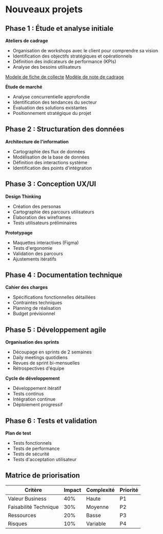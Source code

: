 # Nouveaux projets

## Phase 1 : Étude et analyse initiale

**Ateliers de cadrage**
- Organisation de workshops avec le client pour comprendre sa vision
- Identification des objectifs stratégiques et opérationnels
- Définition des indicateurs de performance (KPIs)
- Analyse des besoins utilisateurs

[Modele de fiche de collecte](workshop-client.md)
[Modèle de note de cadrage](note-cadrage.md)

**Étude de marché**
- Analyse concurrentielle approfondie
- Identification des tendances du secteur
- Évaluation des solutions existantes
- Positionnement stratégique du projet

## Phase 2 : Structuration des données

**Architecture de l'information**
- Cartographie des flux de données
- Modélisation de la base de données
- Définition des interactions système
- Identification des points d'intégration

## Phase 3 : Conception UX/UI

**Design Thinking**
- Création des personas
- Cartographie des parcours utilisateurs
- Élaboration des wireframes
- Tests utilisateurs préliminaires

**Prototypage**
- Maquettes interactives (Figma)
- Tests d'ergonomie
- Validation des parcours
- Ajustements itératifs

## Phase 4 : Documentation technique

**Cahier des charges**
- Spécifications fonctionnelles détaillées
- Contraintes techniques
- Planning de réalisation
- Budget prévisionnel

## Phase 5 : Développement agile

**Organisation des sprints**
- Découpage en sprints de 2 semaines
- Daily meetings quotidiens
- Revues de sprint bi-mensuelles
- Rétrospectives d'équipe

**Cycle de développement**
- Développement itératif
- Tests continus
- Intégration continue
- Déploiement progressif

## Phase 6 : Tests et validation

**Plan de test**
- Tests fonctionnels
- Tests de performance
- Tests de sécurité
- Tests d'acceptation utilisateur

## Matrice de priorisation

| Critère | Impact | Complexité | Priorité |
|---------|---------|------------|----------|
| Valeur Business | 40% | Haute | P1 |
| Faisabilité Technique | 30% | Moyenne | P2 |
| Ressources | 20% | Basse | P3 |
| Risques | 10% | Variable | P4 |
